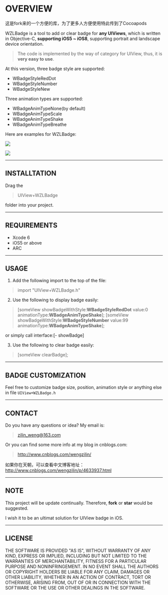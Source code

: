 
OVERVIEW
===================
这是fork来的一个方便的库，为了更多人方便使用特此传到了Cocoapods


WZLBadge is a tool to add or clear badge for **any UIViews**, which is written in Objective-C, **supporting iOS5 ~ iOS8**, supporting portrait and landscape device orientation.

> The code is implemented by the way of category for UIView, thus, 
it is **very easy to use**.

At this version, three badge style are supported:

 - WBadgeStyleRedDot
 - WBadgeStyleNumber
 - WBadgeStyleNew

Three animation types are supported:

 - WBadgeAnimTypeNone(by default)
 - WBadgeAnimTypeScale
 - WBadgeAnimTypeShake
 - WBadgeAnimTypeBreathe
 

Here are examples for WZLBadge:

![](http://chuantu.biz/t2/10/1436431134x-1376436589.gif)

![](http://chuantu.biz/t2/10/1436432051x-1376436545.gif)

----------


INSTALLTATION
-------------
Drag the 
> UIView+WZLBadge

 folder into your project.

----------

REQUIREMENTS
-------------------

 - Xcode 6
 - iOS5 or above
 - ARC

----------


USAGE
-------------

 1. Add the following import to the top of the file:
> import "UIView+WZLBadge.h"

 2. Use the following to display badge easily:

> [someView showBadgeWithStyle:**WBadgeStyleRedDot** value:0 animationType:**WBadgeAnimTypeShake**];
> [someView showBadgeWithStyle:**WBadgeStyleNumber** value:99 animationType:**WBadgeAnimTypeShake**];

or simply call interface:[- showBadge]
 
3. Use the following to clear badge easily:
 

> [someView clearBadge];

----------


BADGE CUSTOMIZATION
--------------------
Feel free to customize badge size, position, animation style or anything else in file `UIView+WZLBadge.h`

----------
CONTACT
--------------------
Do you have any questions or idea? My email is: 

> zilin_weng@163.com

 Or you can find some more info at my blog in cnblogs.com:
 
> http://www.cnblogs.com/wengzilin/

如果你在天朝，可以查看中文博客地址：
http://www.cnblogs.com/wengzilin/p/4633937.html

----------
NOTE
--------------------
This project will be update continually. Therefore, **fork** or **star** would be suggested.

I wish it to be an ultimat solution for UIView badge in iOS.

----------
LICENSE
--------------------
THE SOFTWARE IS PROVIDED "AS IS", WITHOUT WARRANTY OF ANY KIND, EXPRESS OR IMPLIED, INCLUDING BUT NOT LIMITED TO THE WARRANTIES OF MERCHANTABILITY, FITNESS FOR A PARTICULAR PURPOSE AND NONINFRINGEMENT. IN NO EVENT SHALL THE AUTHORS OR COPYRIGHT HOLDERS BE LIABLE FOR ANY CLAIM, DAMAGES OR OTHER LIABILITY, WHETHER IN AN ACTION OF CONTRACT, TORT OR OTHERWISE, ARISING FROM, OUT OF OR IN CONNECTION WITH THE SOFTWARE OR THE USE OR OTHER DEALINGS IN THE SOFTWARE.
